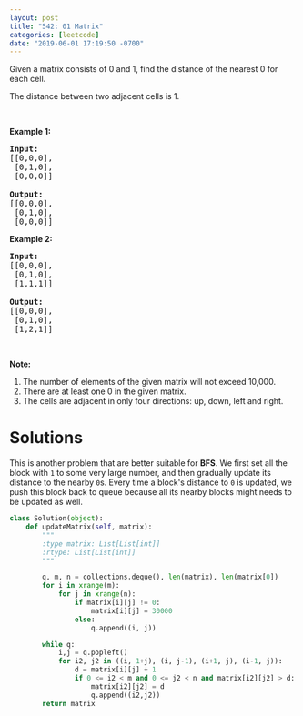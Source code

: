 ```yaml
---
layout: post
title: "542: 01 Matrix"
categories: [leetcode]
date: "2019-06-01 17:19:50 -0700"
---
```


<p>Given a matrix consists of 0 and 1, find the distance of the nearest 0 for each cell.</p>

<p>The distance between two adjacent cells is 1.</p>

<!--more-->

<p>&nbsp;</p>

<p><b>Example 1: </b></p>

<pre>
<strong>Input:</strong>
[[0,0,0],
 [0,1,0],
 [0,0,0]]

<strong>Output:</strong>
[[0,0,0],
&nbsp;[0,1,0],
&nbsp;[0,0,0]]
</pre>

<p><b>Example 2: </b></p>

<pre>
<b>Input:</b>
[[0,0,0],
 [0,1,0],
 [1,1,1]]

<strong>Output:</strong>
[[0,0,0],
 [0,1,0],
 [1,2,1]]
</pre>

<p>&nbsp;</p>

<p><b>Note:</b></p>

<ol>
	<li>The number of elements of the given matrix will not exceed 10,000.</li>
	<li>There are at least one 0 in the given matrix.</li>
	<li>The cells are adjacent in only four directions: up, down, left and right.</li>
</ol>

# Solutions

This is another problem that are better suitable for **BFS**.  We first set all the block with `1` to some very large number, and then gradually update its distance to the nearby `0`s.  Every time a block's distance to `0` is updated, we push this block back to queue because all its nearby blocks might needs to be updated as well.

```python
class Solution(object):
    def updateMatrix(self, matrix):
        """
        :type matrix: List[List[int]]
        :rtype: List[List[int]]
        """

        q, m, n = collections.deque(), len(matrix), len(matrix[0])
        for i in xrange(m):
            for j in xrange(n):
                if matrix[i][j] != 0:
                    matrix[i][j] = 30000
                else:
                    q.append((i, j))

        while q:
            i,j = q.popleft()
            for i2, j2 in ((i, 1+j), (i, j-1), (i+1, j), (i-1, j)):
                d = matrix[i][j] + 1
                if 0 <= i2 < m and 0 <= j2 < n and matrix[i2][j2] > d:
                    matrix[i2][j2] = d
                    q.append((i2,j2))
        return matrix
```


